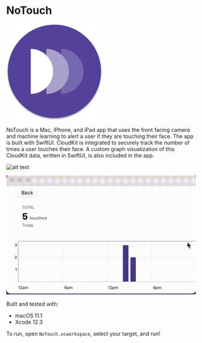 # NoTouch

![alt text](Images/logo.png)

NoTouch is a Mac, iPhone, and iPad app that uses the front facing camera and machine learning to alert a user if they are touching their face. The app is built with SwiftUI. CloudKit is integrated to securely track the number of times a user touches their face. A custom graph visualization of this CloudKit data, written in SwiftUI, is also included in the app.

![alt text](Images/example.gif)

![alt text](Images/graph.gif)

Built and tested with:
- macOS 11.1
- Xcode 12.3

To run, open `NoTouch.xcworkspace`, select your target, and run!

